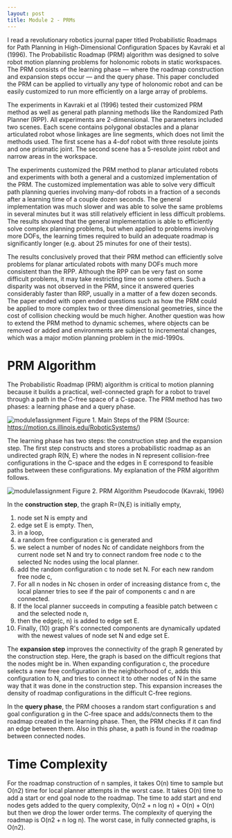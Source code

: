 ```yaml
---
layout: post
title: Module 2 - PRMs
---
```


I read a revolutionary robotics journal paper titled Probabilistic Roadmaps for Path Planning in High-Dimensional Configuration Spaces by Kavraki et al (1996). The Probabilistic Roadmap (PRM) algorithm was designed to solve robot motion planning problems for holonomic robots in static workspaces. The PRM consists of the learning phase — where the roadmap construction and expansion steps occur — and the query phase. This paper concluded the PRM can be applied to virtually any type of holonomic robot and can be easily customized to run more efficiently on a large array of problems. <br>

The experiments in Kavraki et al (1996) tested their customized PRM method as well as general path planning methods like the Randomized Path Planner (RPP). All experiments are 2-dimensional. The parameters included two scenes. Each scene contains polygonal obstacles and a planar articulated robot whose linkages are line segments, which does not limit the methods used. The first scene has a 4-dof robot with three resolute joints and one prismatic joint. The second scene has a 5-resolute joint robot and narrow areas in the workspace. <br>

The experiments customized the PRM method to planar articulated robots and experiments with both a general and a customized implementation of the PRM. The customized implementation was able to solve very difficult path planning queries involving many-dof robots in a fraction of a seconds after a learning time of a couple dozen seconds. The general implementation was much slower and was able to solve the same problems in several minutes but it was still relatively efficient in less difficult problems. The results showed that the general implementation is able to efficiently solve complex planning problems, but when applied to problems involving more DOFs, the learning times required to build an adequate roadmap is significantly longer (e.g. about 25 minutes for one of their tests). <br>

The results conclusively proved that their PRM method can efficiently solve problems for planar articulated robots with many DOFs much more consistent than the RPP.  Although the RPP can be very fast on some difficult problems, it may take restricting time on some others. Such a disparity was not observed in the PRM, since it  answered queries considerably faster than RRP, usually in a matter of a few dozen seconds. The paper ended with open ended questions such as how the PRM could be applied to more complex two or three dimensional geometries, since the cost of collision checking would be much higher. Another question was how to extend the PRM method to dynamic schemes, where objects can be removed or added and environments are subject to incremental changes, which was a major motion planning problem in the mid-1990s. <br>

# PRM Algorithm 

 The Probabilistic Roadmap (PRM) algorithm is critical to motion planning because it builds a practical, well-connected graph for a robot to travel through a path in the C-free space of a C-space. The PRM method has two phases: a learning phase and a query phase. <br>

![module1assignment](https://cabreraleon.github.io/images/fig29.png)
Figure 1. Main Steps of the PRM (Source: https://motion.cs.illinois.edu/RoboticSystems/) <br>

The learning phase has two steps: the construction step and the expansion step. The first step constructs and stores a probabilistic roadmap as an undirected graph R(N, E) where the nodes in N represent collision-free configurations in the C-space and the edges in E correspond to feasible paths between these configurations. My explanation of the PRM algorithm follows.

![module1assignment](https://cabreraleon.github.io/images/fig30.png)
Figure 2. PRM Algorithm Pseudocode (Kavraki, 1996) <br>

In the **construction step**, the graph R=(N,E) is initially empty,
1. node set N is empty and 
2. edge set E is empty. Then, 
3. in a loop,
4. a random free configuration c is generated and 
5. we select a number of nodes Nc of candidate neighbors from the current node set N and try to connect random free node c to the selected Nc nodes using the local planner. 
6. add the random configuration c to node set N. For each new random free node c, 
7. For all n nodes in Nc chosen in order of increasing distance from c, the local planner tries to see if the pair of components c and n are connected. 
8. If the local planner succeeds in computing a feasible patch between c and the selected node n, 
9. then the edge(c, n) is added to edge set E. 
10. Finally, (10) graph R's connected components are dynamically updated with the newest values of node set N and edge set E. 

The **expansion step** improves the connectivity of the graph R generated by the construction step. Here, the graph is based on the difficult regions that the nodes might be in. When expanding configuration c, the procedure selects a new free configuration in the neighborhood of c, adds this configuration to N, and tries to connect it to other nodes of N in the same way that it was done in the construction step. This expansion increases the density of roadmap configurations in the difficult C-free regions. <br>

In the **query phase**, the PRM chooses a random start configuration s and goal configuration g in the C-free space and adds/connects them to the roadmap created in the learning phase. Then, the PRM checks if it can find an edge between them. Also in this phase, a path is found in the roadmap between connected nodes. 

# Time Complexity 

For the roadmap construction of n samples, it takes O(n) time to sample but O(n2) time for local planner attempts in the worst case. It takes O(n) time to add a start or end goal node to the roadmap. The time to add start and end nodes gets added to the query complexity, O(n2 + n log n) + O(n) + O(n)  but then we drop the  lower order terms. The complexity of querying the roadmap is O(n2 + n log n). The worst case, in fully connected graphs, is O(n2). 
